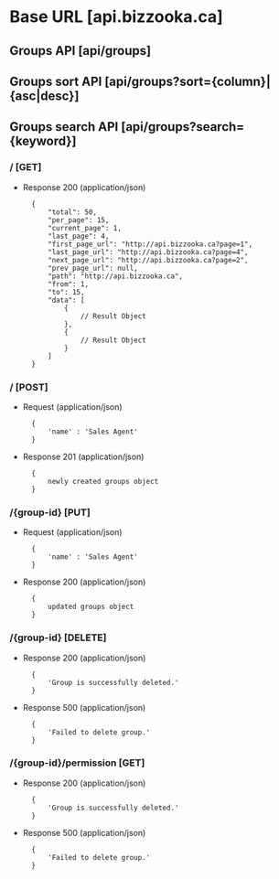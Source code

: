 # Base URL [api.bizzooka.ca]

## Groups API [api/groups]

## Groups sort API [api/groups?sort={column}|{asc|desc}]

## Groups search API [api/groups?search={keyword}]

### / [GET]

+ Response 200 (application/json)

        {
            "total": 50,
            "per_page": 15,
            "current_page": 1,
            "last_page": 4,
            "first_page_url": "http://api.bizzooka.ca?page=1",
            "last_page_url": "http://api.bizzooka.ca?page=4",
            "next_page_url": "http://api.bizzooka.ca?page=2",
            "prev_page_url": null,
            "path": "http://api.bizzooka.ca",
            "from": 1,
            "to": 15,
            "data": [
                {
                    // Result Object
                },
                {
                    // Result Object
                }
            ]
        }

### / [POST]

+ Request (application/json)

        {
            'name' : 'Sales Agent'
        }

+ Response 201 (application/json)

        {
            newly created groups object
        }

### /{group-id} [PUT]

+ Request (application/json)

        {
            'name' : 'Sales Agent'
        }

+ Response 200 (application/json)

        {
            updated groups object
        }

### /{group-id} [DELETE]

+ Response 200 (application/json)

        {
            'Group is successfully deleted.'
        }

+ Response 500 (application/json)

        {
            'Failed to delete group.'
        }

### /{group-id}/permission [GET]

+ Response 200 (application/json)

        {
            'Group is successfully deleted.'
        }

+ Response 500 (application/json)

        {
            'Failed to delete group.'
        }
